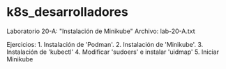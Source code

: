 # k8s_desarrolladores

Laboratorio 20-A: "Instalación de Minikube"
Archivo: lab-20-A.txt

Ejercicios:
    1. Instalación de 'Podman'.
    2. Instalación de 'Minikube'.
    3. Instalación de 'kubectl'
    4. Modificar 'sudoers' e instalar 'uidmap'
    5. Iniciar Minikube